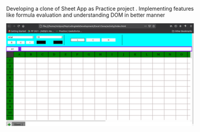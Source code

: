 Developing a clone of Sheet App as Practice project .
Implementing features like formula evaluation and understanding DOM in better manner

![sheet-clone-image](images/excel.png)